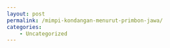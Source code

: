 ```yaml
---
layout: post
permalink: /mimpi-kondangan-menurut-primbon-jawa/
categories:
    - Uncategorized
---
```


